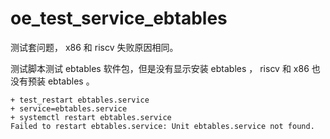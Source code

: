 # oe_test_service_ebtables

测试套问题， x86 和 riscv 失败原因相同。

测试脚本测试 ebtables 软件包，但是没有显示安装 ebtables ， riscv 和 x86 也没有预装 ebtables 。

```
+ test_restart ebtables.service
+ service=ebtables.service
+ systemctl restart ebtables.service
Failed to restart ebtables.service: Unit ebtables.service not found.
```

